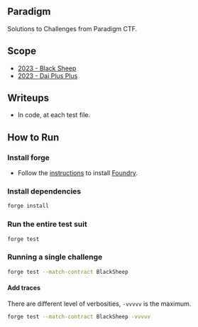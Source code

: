 ## Paradigm

Solutions to Challenges from Paradigm CTF.

## Scope

* [2023 - Black Sheep](https://github.com/paradigmxyz/paradigm-ctf-2023/tree/main/black-sheep/challenge/project)
* [2023 - Dai Plus Plus](https://github.com/paradigmxyz/paradigm-ctf-2023/tree/main/dai-plus-plus/challenge/project)

## Writeups

* In code, at each test file.

## How to Run

### Install forge

* Follow the [instructions](https://book.getfoundry.sh/getting-started/installation.html) to install [Foundry](https://github.com/foundry-rs/foundry).

### Install dependencies

```bash
forge install
```

### Run the entire test suit

```bash
forge test
```

### Running a single challenge

```bash
forge test --match-contract BlackSheep
```

#### Add traces

There are different level of verbosities, `-vvvvv` is the maximum.

```bash
forge test --match-contract BlackSheep -vvvvv
```
